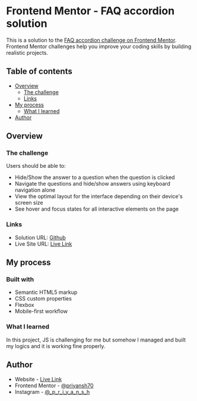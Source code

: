 # Frontend Mentor - FAQ accordion solution

This is a solution to the [FAQ accordion challenge on Frontend Mentor](https://www.frontendmentor.io/challenges/faq-accordion-wyfFdeBwBz). Frontend Mentor challenges help you improve your coding skills by building realistic projects. 

## Table of contents

- [Overview](#overview)
  - [The challenge](#the-challenge)
  - [Links](#links)
- [My process](#my-process)
  - [What I learned](#what-i-learned)
- [Author](#author)


## Overview

### The challenge

Users should be able to:

- Hide/Show the answer to a question when the question is clicked
- Navigate the questions and hide/show answers using keyboard navigation alone
- View the optimal layout for the interface depending on their device's screen size
- See hover and focus states for all interactive elements on the page


### Links

- Solution URL: [Github](https://github.com/priyansh70/FAQ-accordion)
- Live Site URL: [Live Link](https://priyansh70.github.io/FAQ-accordion/)

## My process

### Built with

- Semantic HTML5 markup
- CSS custom properties
- Flexbox
- Mobile-first workflow


### What I learned

In this project, JS is challenging for me but somehow I managed and built my logics and it is working fine properly.

## Author

- Website - [Live Link](https://priyansh70.github.io/FAQ-accordion/)
- Frontend Mentor - [@priyansh70](https://www.frontendmentor.io/profile/priyansh70)
- Instagram - [@_p_r_i_y_a_n_s_h](https://www.instagram.com/_p_r_i_y_a_n_s_h/)

